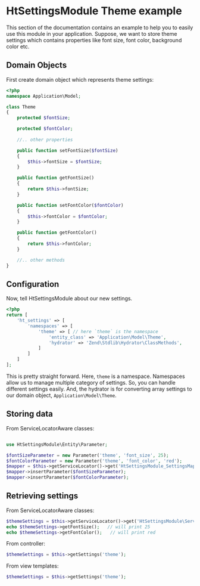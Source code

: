 HtSettingsModule Theme example
==============================
This section of the documentation contains an example to help you to easily use this module in your application. Suppose, we want to store theme settings which contains properties like font size, font color, background color etc.

## Domain Objects
    
First create domain object which represents theme settings:

```php
<?php
namespace Application\Model;

class Theme
{
    protected $fontSize;

    protected $fontColor;
  
    //.. other properties

    public function setFontSize($fontSize)
    {
        $this->fontSize = $fontSize;
    }

    public function getFontSize()
    {
        return $this->fontSize;
    }

    public function setFontColor($fontColor)
    {
        $this->fontColor = $fontColor;
    }

    public function getFontColor()
    {
        return $this->fontColor;
    }

    //.. other methods
}

```

## Configuration

Now, tell HtSettingsModule about our new settings.
```php
<?php
return [
    'ht_settings' => [
        'namespaces' => [
            'theme' => [ // here `theme` is the namespace
                'entity_class' => 'Application\Model\Theme',
                'hydrator' => 'Zend\Stdlib\Hydrator\ClassMethods',
            ]
        ]
    ]
];
```
This is pretty straight forward. Here, `theme` is a namespace. Namespaces allow us to manage multiple category of settings. So, you can handle different settings easily. And, the hydrator is for converting array settings to our domain object, `Application\Model\Theme`.


## Storing data
From ServiceLocatorAware classes:

```php

use HtSettingsModule\Entity\Parameter;

$fontSizeParameter = new Parameter('theme', 'font_size', 25);
$fontColorParameter = new Parameter('theme', 'font_color', 'red');
$mapper = $this->getServiceLocator()->get('HtSettingsModule_SettingsMappers');
$mapper->insertParameter($fontSizeParameter);
$mapper->insertParameter($fontColorParameter);
```

## Retrieving settings
From ServiceLocatorAware classes:
```php
$themeSettings = $this->getServiceLocator()->get('HtSettingsModule\Service\SettingsProvider')->getSettings('theme');
echo $themeSettings->getFontSize();   // will print 25
echo $themeSettings->getFontColor();   // will print red
```
From controller:
```php
$themeSettings = $this->getSettings('theme');
```
From view templates:
```php
$themeSettings = $this->getSettings('theme');
```
